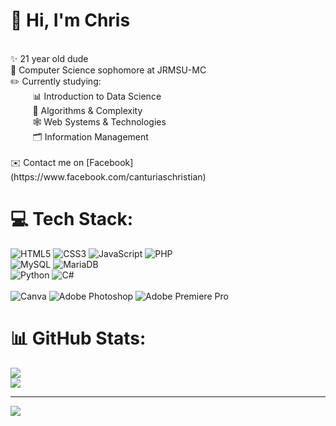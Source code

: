 # 🌺 Hi, I'm Chris <br>
<br>
✨ 21 year old dude <br>
🏫 Computer Science sophomore at JRMSU-MC <br>
✏️ Currently studying: <br>
&nbsp;&nbsp;&nbsp;&nbsp;&nbsp;&nbsp;&nbsp;&nbsp; 📊 Introduction to Data Science <br>
&nbsp;&nbsp;&nbsp;&nbsp;&nbsp;&nbsp;&nbsp;&nbsp; 🧮 Algorithms & Complexity <br>
&nbsp;&nbsp;&nbsp;&nbsp;&nbsp;&nbsp;&nbsp;&nbsp; 🕸️ Web Systems & Technologies <br>
&nbsp;&nbsp;&nbsp;&nbsp;&nbsp;&nbsp;&nbsp;&nbsp; 🗂️ Information Management <br> <br>
✉️ Contact me on [Facebook](https://www.facebook.com/canturiaschristian) 


# 💻 Tech Stack:
![HTML5](https://img.shields.io/badge/html5-%23E34F26.svg?style=for-the-badge&logo=html5&logoColor=white) 
![CSS3](https://img.shields.io/badge/css3-%231572B6.svg?style=for-the-badge&logo=css3&logoColor=white) 
![JavaScript](https://img.shields.io/badge/javascript-%23323330.svg?style=for-the-badge&logo=javascript&logoColor=%23F7DF1E) 
![PHP](https://img.shields.io/badge/php-%23777BB4.svg?style=for-the-badge&logo=php&logoColor=white) 
<br>
![MySQL](https://img.shields.io/badge/mysql-4479A1.svg?style=for-the-badge&logo=mysql&logoColor=white) 
![MariaDB](https://img.shields.io/badge/MariaDB-003545?style=for-the-badge&logo=mariadb&logoColor=white) 
<br>
![Python](https://img.shields.io/badge/python-3670A0?style=for-the-badge&logo=python&logoColor=ffdd54)
![C#](https://img.shields.io/badge/c%23-%23239120.svg?style=for-the-badge&logo=csharp&logoColor=white) 
<br> <br>
![Canva](https://img.shields.io/badge/Canva-%2300C4CC.svg?style=for-the-badge&logo=Canva&logoColor=white) 
![Adobe Photoshop](https://img.shields.io/badge/adobe%20photoshop-%2331A8FF.svg?style=for-the-badge&logo=adobe%20photoshop&logoColor=white) 
![Adobe Premiere Pro](https://img.shields.io/badge/Adobe%20Premiere%20Pro-9999FF.svg?style=for-the-badge&logo=Adobe%20Premiere%20Pro&logoColor=white) 

# 📊 GitHub Stats:
![](https://github-readme-stats.vercel.app/api/top-langs/?username=canturias&theme=dark&hide_border=false&include_all_commits=true&count_private=true&layout=compact) <br/>
![](https://github-readme-stats.vercel.app/api?username=canturias&theme=dark&hide_border=false&include_all_commits=true&count_private=false)<br/>



---
[![](https://visitcount.itsvg.in/api?id=canturias&icon=0&color=0)](https://visitcount.itsvg.in)

<!-- Proudly created with GPRM ( https://gprm.itsvg.in ) -->


